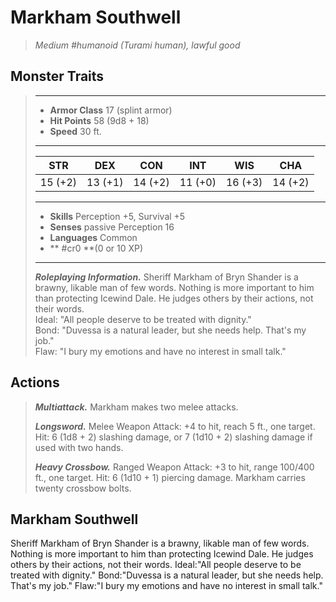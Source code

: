 # Markham Southwell
>*Medium #humanoid (Turami human), lawful good*
## Monster Traits
>___
>- **Armor Class** 17 (splint armor)
>- **Hit Points** 58 (9d8 + 18)
>- **Speed** 30 ft.
>___
>|STR|DEX|CON|INT|WIS|CHA|
>|:---:|:---:|:---:|:---:|:---:|:---:|
>|15 (+2)|13 (+1)|14 (+2)|11 (+0)|16 (+3)|14 (+2)|
>___
>- **Skills** Perception +5, Survival +5
>- **Senses** passive Perception 16
>- **Languages** Common
>- ** #cr0 **(0 or 10 XP)
>___
>***Roleplaying Information.*** Sheriff Markham of Bryn Shander is a brawny, likable man of few words. Nothing is more important to him than protecting Icewind Dale. He judges others by their actions, not their words.  
>Ideal: "All people deserve to be treated with dignity."  
>Bond: "Duvessa is a natural leader, but she needs help. That's my job."  
>Flaw: "I bury my emotions and have no interest in small talk."  
>
## Actions
>***Multiattack.*** Markham makes two melee attacks.  
>
>***Longsword.*** Melee Weapon Attack: +4 to hit, reach 5 ft., one target. Hit: 6 (1d8 + 2) slashing damage, or 7 (1d10 + 2) slashing damage if used with two hands.  
>
>***Heavy Crossbow.*** Ranged Weapon Attack: +3 to hit, range 100/400 ft., one target. Hit: 6 (1d10 + 1) piercing damage. Markham carries twenty crossbow bolts.
## Markham Southwell
Sheriff Markham of Bryn Shander is a brawny, likable man of few words. Nothing is more important to him than protecting Icewind Dale. He judges others by their actions, not their words.
Ideal:"All people deserve to be treated with dignity."
Bond:"Duvessa is a natural leader, but she needs help. That's my job."
Flaw:"I bury my emotions and have no interest in small talk."